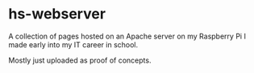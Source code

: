 # hs-webserver
A collection of pages hosted on an Apache server on my Raspberry Pi I made early into my IT career in school.  

Mostly just uploaded as proof of concepts.
